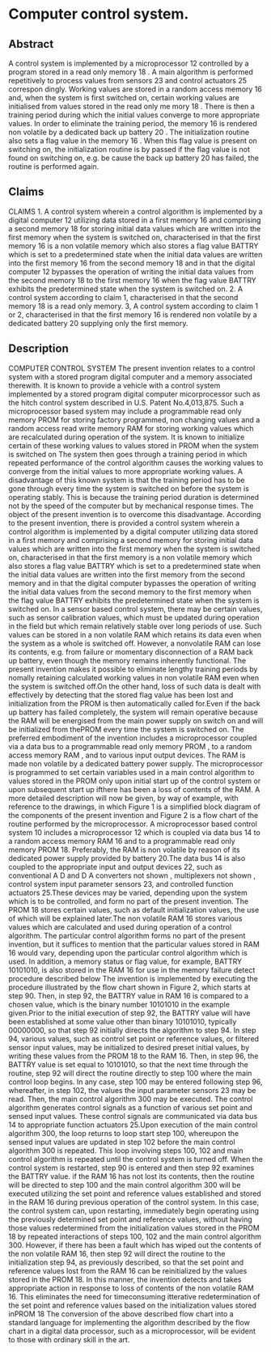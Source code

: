 # Computer control system.

## Abstract
A control system is implemented by a microprocessor 12 controlled by a program stored in a read only memory 18 . A main algorithm is performed repetitively to process values from sensors 23 and control actuators 25 correspon dingly. Working values are stored in a random access memory 16 and, when the system is first switched on, certain working values are initialised from values stored in the read only me mory 18 . There is then a training period during which the initial values converge to more appropriate values. In order to eliminate the training period, the memory 16 is rendered non volatile by a dedicated back up battery 20 . The initialization routine also sets a flag value in the memory 16 . When this flag value is present on switching on, the initialization routine is by passed if the flag value is not found on switching on, e.g. be cause the back up battery 20 has failed, the routine is performed again.

## Claims
CLAIMS 1. A control system wherein a control algorithm is implemented by a digital computer 12 utilizing data stored in a first memory 16 and comprising a second memory 18 for storing initial data values which are written into the first memory when the system is switched on, characterised in that the first memory 16 is a non volatile memory which also stores a flag value BATTRY which is set to a predetermined state when the initial data values are written into the first memory 16 from the second memory 18 and in that the digital computer 12 bypasses the operation of writing the initial data values from the second memory 18 to the first memory 16 when the flag value BATTRY exhibits the predetermined state when the system is switched on. 2. A control system according to claim 1, characterised in that the second memory 18 is a read only memory. 3, A control system according to claim 1 or 2, characterised in that the first memory 16 is rendered non volatile by a dedicated battery 20 supplying only the first memory.

## Description
COMPUTER CONTROL SYSTEM The present invention relates to a control system with a stored program digital computer and a memory associated therewith. It is known to provide a vehicle with a control system implemented by a stored program digital computer micorprocessor such as the hitch control system described in U.S. Patent No.4,013,875. Such a microprocessor based system may include a programmable read only memory PROM for storing factory programmed, non changing values and a random access read write memory RAM for storing working values which are recalculated during operation of the system. It is known to initialize certain of these working values to values stored in PROM when the system is switched on The system then goes through a training period in which repeated performance of the control algorithm causes the working values to converge from the initial values to more appropriate working values. A disadvantage of this known system is that the training period has to be gone through every time the system is switched on before the system is operating stably. This is because the training period duration is determined not by the speed of the computer but by mechanical response times. The object of the present invention is to overcome this disadvantage. According to the present invention, there is provided a control system wherein a control algorithm is implemented by a digital computer utilizing data stored in a first memory and comprising a second memory for storing initial data values which are written into the first memory when the system is switched on, characterised in that the first memory is a non volatile memory which also stores a flag value BATTRY which is set to a predetermined state when the initial data values are written into the first memory from the second memory and in that the digital computer bypasses the operation of writing the initial data values from the second memory to the first memory when the flag value BATTRY exhibits the predetermined state when the system is switched on. In a sensor based control system, there may be certain values, such as sensor calibration values, which must be updated during operation in the field but which remain relatively stable over long periods of use. Such values can be stored in a non volatile RAM which retains its data even when the system as a whole is switched off. However, a nonvolatile RAM can lose its contents, e.g. from failure or momentary disconnection of a RAM back up battery, even though the memory remains inherently functional. The present invention makes it possible to eliminate lengthy training periods by nomally retaining calculated working values in non volatile RAM even when the system is switched off.On the other hand, loss of such data is dealt with effectively by detecting that the stored flag value has been lost and initialization from the PROM is then automatically called for.Even if the back up battery has failed completely, the system will remain operative because the RAM will be energised from the main power supply on switch on and will be initialized from thePROM every time the system is switched on. The preferred embodiment of the invention includes a microprocessor coupled via a data bus to a programmable read only memory PROM , to a random access memory RAM , and to various input output devices. The RAM is made non volatile by a dedicated battery power supply. The microprocessor is programmed to set certain variables used in a main control algorithm to values stored in the PROM only upon initial start up of the control system or upon subsequent start up ifthere has been a loss of contents of the RAM. A more detailed description will now be given, by way of example, with reference to the drawings, in which Figure 1 is a simplified block diagram of the components of the present invention and Figure 2 is a flow chart of the routine performed by the microprocessor. A microprocessor based control system 10 includes a microprocessor 12 which is coupled via data bus 14 to a random access memory RAM 16 and to a programmable read only memory PROM 18. Preferably, the RAM is non volatile by reason of its dedicated power supply provided by battery 20.The data bus 14 is also coupled to the appropriate input and output devices 22, such as conventional A D and D A converters not shown , multiplexers not shown , control system input parameter sensors 23, and controlled function actuators 25.These devices may be varied, depending upon the system which is to be controlled, and form no part of the present invention. The PROM 18 stores certain values, such as default initialization values, the use of which will be explained later.The non volatile RAM 16 stores various values which are calculated and used during operation of a control algorithm. The particular control algorithm forms no part of the present invention, but it suffices to mention that the particular values stored in RAM 16 would vary, depending upon the particular control algorithm which is used. In addition, a memory status or flag value, for example, BATTRY 10101010, is also stored in the RAM 16 for use in the memory failure detect procedure described below The invention is implemented by executing the procedure illustrated by the flow chart shown in Figure 2, which starts at step 90. Then, in step 92, the BATTRY value in RAM 16 is compared to a chosen value, which is the binary number 10101010 in the example given.Prior to the initial execution of step 92, the BATTRY value will have been established at some value other than binary 10101010, typically 00000000, so that step 92 initially directs the algorithm to step 94. In step 94, various values, such as control set point or reference values, or filtered sensor input values, may be initialized to desired preset initial values, by writing these values from the PROM 18 to the RAM 16. Then, in step 96, the BATTRY value is set equal to 10101010, so that the next time through the routine, step 92 will direct the routine directly to step 100 where the main control loop begins. In any case, step 100 may be entered following step 96, whereafter, in step 102, the values the input parameter sensors 23 may be read. Then, the main control algorithm 300 may be executed. The control algorithm generates control signals as a function of various set point and sensed input values. These control signals are communicated via data bus 14 to appropriate function actuators 25.Upon execution of the main control algorithm 300, the loop returns to loop start step 100, whereupon the sensed input values are updated in step 102 before the main control algorithm 300 is repeated. This loop involving steps 100, 102 and main control algorithm is repeated until the control system is turned off. When the control system is restarted, step 90 is entered and then step 92 examines the BATTRY value. if the RAM 16 has not lost its contents, then the routine will be directed to step 100 and the main control algorithm 300 will be executed utilizing the set point and reference values established and stored in the RAM 16 during previous operation of the control system. In this case, the control system can, upon restarting, immediately begin operating using the previously determined set point and reference values, without having those values redetermined from the initialization values stored in the PROM 18 by repeated interactions of steps 100, 102 and the main control algorithm 300. However, if there has been a fault which has wiped out the contents of the non volatile RAM 16, then step 92 will direct the routine to the initialization step 94, as previously described, so that the set point and reference values lost from the RAM 16 can be reinitialized by the values stored in the PROM 18. In this manner, the invention detects and takes appropriate action in response to loss of contents of the non volatile RAM 16. This eliminates the need for timeconsuming itterative redetermination of the set point and reference values based on the initialization values stored inPROM 18 The conversion of the above described flow chart into a standard language for implementing the algorithm described by the flow chart in a digital data processor, such as a microprocessor, will be evident to those with ordinary skill in the art.